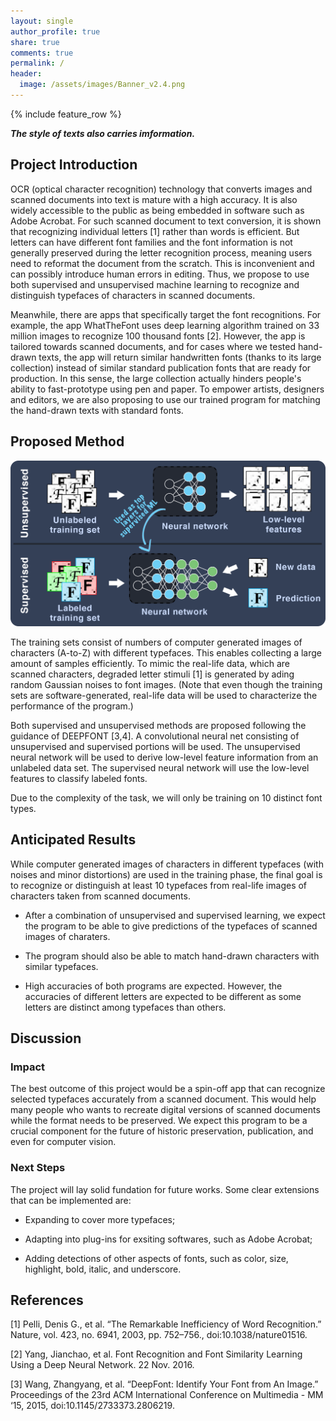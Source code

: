 ```yaml
---
layout: single
author_profile: true
share: true
comments: true
permalink: /
header:
  image: /assets/images/Banner_v2.4.png
---
```

{% include feature_row %}

_**The style of texts also carries imformation.**_

## Project Introduction
OCR (optical character recognition) technology that converts images and scanned documents into text is mature with a high accuracy. It is also widely accessible to the public as being embedded in software such as Adobe Acrobat. For such  scanned document to text conversion, it is shown that recognizing individual letters [1] rather than words is efficient. But letters can have different font families  and the font information is not generally preserved during the letter recognition process, meaning users need to reformat the document from the scratch. This is inconvenient and can possibly introduce human errors in editing. Thus, we propose to use both supervised and unsupervised machine learning to recognize and distinguish typefaces of characters in scanned documents.
	
Meanwhile, there are apps that specifically target the font recognitions. For example, the app WhatTheFont uses deep learning algorithm trained on 33 million images to recognize 100 thousand fonts [2]. However, the app is tailored towards scanned documents, and for cases where we tested hand-drawn texts, the app will return similar handwritten fonts (thanks to its large collection) instead of similar standard publication fonts that are ready for production. In this sense, the large collection actually hinders people's ability to fast-prototype using pen and paper. To empower artists, designers and editors, we are also proposing to use our trained program for matching the hand-drawn texts with standard fonts.

## Proposed Method

<img src="assets/images/method_diagram_2.png" alt="hi" class="inline"/>

The training sets consist of numbers of computer generated images of characters (A-to-Z) with different typefaces. This enables collecting a large amount of samples efficiently. To mimic the real-life data, which are scanned characters, degraded letter stimuli [1] is generated by ading random Gaussian noises to font images. (Note that even though the training sets are software-generated, real-life data will be used to characterize the performance of the program.)

Both supervised and unsupervised methods are proposed following the guidance of DEEPFONT [3,4]. A convolutional neural net consisting of unsupervised and supervised portions will be used. The unsupervised neural network will be used to derive low-level feature information from an unlabeled data set. The supervised neural network will use the low-level features to classify labeled fonts.

Due to the complexity of the task, we will only be training on 10 distinct font types.

## Anticipated Results

While computer generated images of characters in different typefaces (with noises and minor distortions) are used in the training phase, the final goal is to recognize or distinguish at least 10 typefaces from real-life images of characters taken from scanned documents.

- After a combination of unsupervised and supervised learning, we expect the program to be able to give predictions of the typefaces of scanned images of charaters.

- The program should also be able to match hand-drawn characters with similar typefaces.

- High accuracies of both programs are expected. However, the accuracies of different letters are expected to be different as some letters are distinct among typefaces than others.


## Discussion
### Impact

The best outcome of this project would be a spin-off app that can recognize selected typefaces accurately from a scanned document. This would help many people who wants to recreate digital versions of scanned documents while the format needs to be preserved. We expect this program to be a crucial component for the future of historic preservation, publication, and even for computer vision.

### Next Steps

The project will lay solid fundation for future works. Some clear extensions that can be implemented are:

- Expanding to cover more typefaces;

- Adapting into plug-ins for exsiting softwares, such as Adobe Acrobat;

- Adding detections of other aspects of fonts, such as color, size, highlight, bold, italic, and underscore. 

## References
[1] Pelli, Denis G., et al. “The Remarkable Inefficiency of Word Recognition.” Nature, vol. 423, no. 6941, 2003, pp. 752–756., doi:10.1038/nature01516.

[2] Yang, Jianchao, et al. Font Recognition and Font Similarity Learning Using a Deep Neural Network. 22 Nov. 2016.

[3] Wang, Zhangyang, et al. “DeepFont: Identify Your Font from An Image.” Proceedings of the 23rd ACM International Conference on Multimedia - MM ‘15, 2015, doi:10.1145/2733373.2806219.
